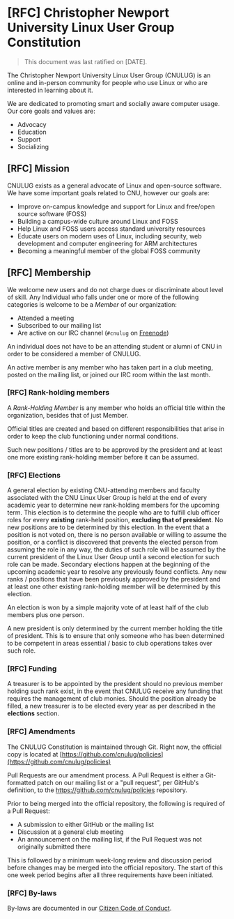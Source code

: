 # [RFC] Christopher Newport University Linux User Group Constitution

> This document was last ratified on [DATE].

The Christopher Newport University Linux User Group (CNULUG) is an online and
in-person community for people who use Linux or who are interested in learning
about it.

We are dedicated to promoting smart and socially aware computer usage.
Our core goals and values are:

- Advocacy
- Education
- Support
- Socializing

## [RFC] Mission

CNULUG exists as a general advocate of Linux and open-source software.
We have some important goals related to CNU, however our goals are:

- Improve on-campus knowledge and support for Linux and free/open source software (FOSS)
- Building a campus-wide culture around Linux and FOSS
- Help Linux and FOSS users access standard 
  university resources
- Educate users on modern uses of Linux, including security, web development 
  and computer engineering for ARM architectures
- Becoming a meaningful member of the global FOSS community

## [RFC] Membership

We welcome new users and do not charge dues or discriminate about level of
skill. Any Individual who falls under one or more of the following categories is
welcome to be a *Member* of our organization:

- Attended a meeting
- Subscribed to our mailing list
- Are active on our IRC channel (`#cnulug` on [Freenode](https://freenode.net/))

An individual does not have to be an attending student or alumni of CNU in order to be considered a member of CNULUG.

An active member is any member who has taken part in a club meeting, posted on the mailing list, or joined our IRC room within the last month.

### [RFC] Rank-holding members

A *Rank-Holding Member* is any member who holds an official title within the
organization, besides that of just Member.

Official titles are created and based on different responsibilities that arise
in order to keep the club functioning under normal conditions.

Such new positions / titles are to be approved by the president and at least 
one more existing rank-holding member before it can be assumed.

### [RFC] Elections

A general election by existing CNU-attending members and faculty associated with
the CNU Linux User Group is held at the end of every academic year to determine
new rank-holding members for the upcoming term. This election is to determine
the people who are to fulfill club officer roles for every **existing**
rank-held position, **excluding that of president**. No new positions are to be
determined by this election. In the event that a position is not voted on, there
is no person available or willing to assume the position, or a conflict is
discovered that prevents the elected person from assuming the role in any way,
the duties of such role will be assumed by the current president of the Linux
User Group until a second election for such role can be made. Secondary
elections happen at the beginning of the upcoming academic year to resolve any
previously found conflicts. Any new ranks / positions that have been previously
approved by the president and at least one other existing rank-holding member
will be determined by this election.

An election is won by a simple majority vote of at least half of the club
members plus one person.

A new president is only determined by the current member holding the title of
president. This is to ensure that only someone who has been determined to be
competent in areas essential / basic to club operations takes over such role.

### [RFC] Funding

A treasurer is to be appointed by the president should no previous member holding such rank exist, in the event that CNULUG receive any funding that requires the management of club monies. Should the position already be filled, a new treasurer is to be elected every year as per described in the **elections** section.

### [RFC] Amendments

The CNULUG Constitution is maintained through Git. Right now, the official copy is located at [https://github.com/cnulug/policies](https://github.com/cnulug/policies)

Pull Requests are our amendment process.
A Pull Request is either a Git-formatted patch on our mailing list or a "pull request", per GitHub's definition, to the https://github.com/cnulug/policies repository.

Prior to being merged into the official repository, the following is required of a Pull Request:

- A submission to either GitHub or the mailing list
- Discussion at a general club meeting
- An announcement on the mailing list, if the Pull Request was not originally submitted there

This is followed by a minimum week-long review and discussion period before changes may be merged into the official repository. The start of this one week period begins after all three requirements have been initiated.

### [RFC] By-laws

By-laws are documented in our [Citizen Code of Conduct](https://github.com/cnulug/policies/blob/master/citizen_code_of_conduct.md#citizen-code-of-conduct).

